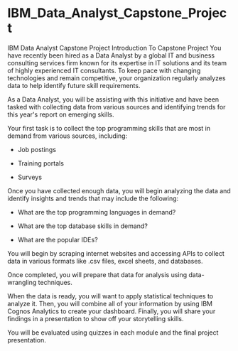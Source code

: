 # IBM_Data_Analyst_Capstone_Project
IBM Data Analyst Capstone Project
Introduction To Capstone Project
You have recently been hired as a Data Analyst by a global IT and business consulting services firm known for its expertise in IT solutions and its team of highly experienced IT consultants. To keep pace with changing technologies and remain competitive, your organization regularly analyzes data to help identify future skill requirements. 

As a Data Analyst, you will be assisting with this initiative and have been tasked with collecting data from various sources and identifying trends for this year's report on emerging skills. 

Your first task is to collect the top programming skills that are most in demand from various sources, including:

   - Job postings

   - Training portals

   - Surveys

Once you have collected enough data, you will begin analyzing the data and identify insights and trends that may include the following:

   - What are the top programming languages in demand?

   - What are the top database skills in demand?

   - What are the popular IDEs?

You will begin by scraping internet websites and accessing APIs to collect data in various formats like .csv files, excel sheets, and databases.   
 
Once completed, you will prepare that data for analysis using data-wrangling techniques. 
 
When the data is ready, you will want to apply statistical techniques to analyze it. Then, you will combine all of your information by using IBM Cognos Analytics to create your dashboard. Finally, you will share your findings in a presentation to show off your storytelling skills.

You will be evaluated using quizzes in each module and the final project presentation.
